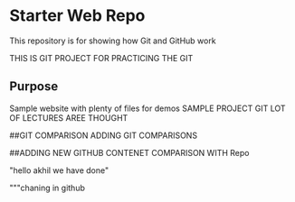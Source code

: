 # Starter Web Repo

This repository is for showing how Git and GitHub work

THIS IS GIT PROJECT FOR PRACTICING THE GIT

## Purpose

Sample website with plenty of files for demos
SAMPLE PROJECT GIT LOT OF LECTURES AREE THOUGHT

##GIT COMPARISON 
ADDING GIT COMPARISONS

##ADDING NEW GITHUB CONTENET COMPARISON WITH Repo

"hello akhil we have done"

"""chaning in github
